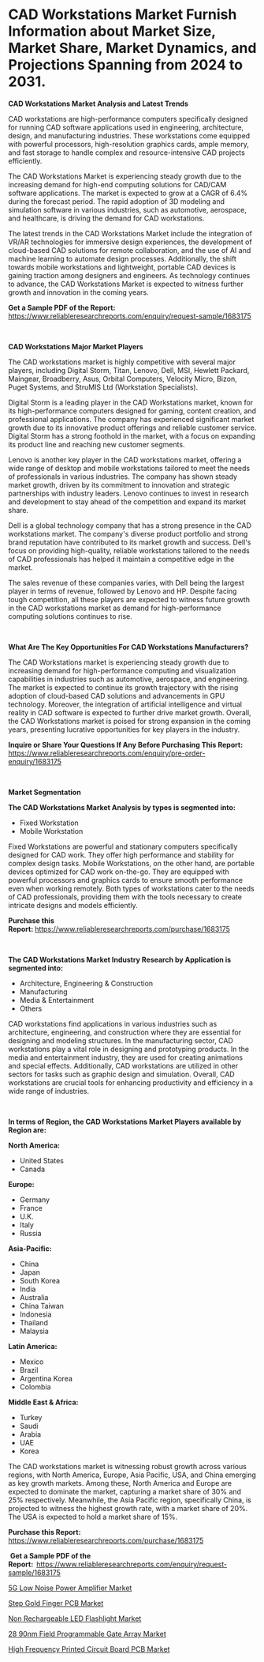 <p><h1>CAD Workstations Market Furnish Information about Market Size, Market Share, Market Dynamics, and Projections Spanning from 2024 to 2031.</h1></p><p><strong>CAD Workstations Market Analysis and Latest Trends</strong></p>
<p><p>CAD workstations are high-performance computers specifically designed for running CAD software applications used in engineering, architecture, design, and manufacturing industries. These workstations come equipped with powerful processors, high-resolution graphics cards, ample memory, and fast storage to handle complex and resource-intensive CAD projects efficiently.</p><p>The CAD Workstations Market is experiencing steady growth due to the increasing demand for high-end computing solutions for CAD/CAM software applications. The market is expected to grow at a CAGR of 6.4% during the forecast period. The rapid adoption of 3D modeling and simulation software in various industries, such as automotive, aerospace, and healthcare, is driving the demand for CAD workstations.</p><p>The latest trends in the CAD Workstations Market include the integration of VR/AR technologies for immersive design experiences, the development of cloud-based CAD solutions for remote collaboration, and the use of AI and machine learning to automate design processes. Additionally, the shift towards mobile workstations and lightweight, portable CAD devices is gaining traction among designers and engineers. As technology continues to advance, the CAD Workstations Market is expected to witness further growth and innovation in the coming years.</p></p>
<p><strong>Get a Sample PDF of the Report:&nbsp;</strong> <a href="https://www.reliableresearchreports.com/enquiry/request-sample/1683175">https://www.reliableresearchreports.com/enquiry/request-sample/1683175</a></p>
<p>&nbsp;</p>
<p><strong>CAD Workstations Major Market Players</strong></p>
<p><p>The CAD workstations market is highly competitive with several major players, including Digital Storm, Titan, Lenovo, Dell, MSI, Hewlett Packard, Maingear, Broadberry, Asus, Orbital Computers, Velocity Micro, Bizon, Puget Systems, and StruMIS Ltd (Workstation Specialists).</p><p>Digital Storm is a leading player in the CAD Workstations market, known for its high-performance computers designed for gaming, content creation, and professional applications. The company has experienced significant market growth due to its innovative product offerings and reliable customer service. Digital Storm has a strong foothold in the market, with a focus on expanding its product line and reaching new customer segments.</p><p>Lenovo is another key player in the CAD workstations market, offering a wide range of desktop and mobile workstations tailored to meet the needs of professionals in various industries. The company has shown steady market growth, driven by its commitment to innovation and strategic partnerships with industry leaders. Lenovo continues to invest in research and development to stay ahead of the competition and expand its market share.</p><p>Dell is a global technology company that has a strong presence in the CAD workstations market. The company's diverse product portfolio and strong brand reputation have contributed to its market growth and success. Dell's focus on providing high-quality, reliable workstations tailored to the needs of CAD professionals has helped it maintain a competitive edge in the market.</p><p>The sales revenue of these companies varies, with Dell being the largest player in terms of revenue, followed by Lenovo and HP. Despite facing tough competition, all these players are expected to witness future growth in the CAD workstations market as demand for high-performance computing solutions continues to rise.</p></p>
<p>&nbsp;</p>
<p><strong>What Are The Key Opportunities For CAD Workstations Manufacturers?</strong></p>
<p><p>The CAD Workstations market is experiencing steady growth due to increasing demand for high-performance computing and visualization capabilities in industries such as automotive, aerospace, and engineering. The market is expected to continue its growth trajectory with the rising adoption of cloud-based CAD solutions and advancements in GPU technology. Moreover, the integration of artificial intelligence and virtual reality in CAD software is expected to further drive market growth. Overall, the CAD Workstations market is poised for strong expansion in the coming years, presenting lucrative opportunities for key players in the industry.</p></p>
<p><strong>Inquire or Share Your Questions If Any Before Purchasing This Report:</strong> <a href="https://www.reliableresearchreports.com/enquiry/pre-order-enquiry/1683175">https://www.reliableresearchreports.com/enquiry/pre-order-enquiry/1683175</a></p>
<p>&nbsp;</p>
<p><strong>Market Segmentation</strong></p>
<p><strong>The CAD Workstations Market Analysis by types is segmented into:</strong></p>
<p><ul><li>Fixed Workstation</li><li>Mobile Workstation</li></ul></p>
<p><p>Fixed Workstations are powerful and stationary computers specifically designed for CAD work. They offer high performance and stability for complex design tasks. Mobile Workstations, on the other hand, are portable devices optimized for CAD work on-the-go. They are equipped with powerful processors and graphics cards to ensure smooth performance even when working remotely. Both types of workstations cater to the needs of CAD professionals, providing them with the tools necessary to create intricate designs and models efficiently.</p></p>
<p><strong>Purchase this Report:&nbsp;</strong><a href="https://www.reliableresearchreports.com/purchase/1683175">https://www.reliableresearchreports.com/purchase/1683175</a></p>
<p>&nbsp;</p>
<p><strong>The CAD Workstations Market Industry Research by Application is segmented into:</strong></p>
<p><ul><li>Architecture, Engineering & Construction</li><li>Manufacturing</li><li>Media & Entertainment</li><li>Others</li></ul></p>
<p><p>CAD workstations find applications in various industries such as architecture, engineering, and construction where they are essential for designing and modeling structures. In the manufacturing sector, CAD workstations play a vital role in designing and prototyping products. In the media and entertainment industry, they are used for creating animations and special effects. Additionally, CAD workstations are utilized in other sectors for tasks such as graphic design and simulation. Overall, CAD workstations are crucial tools for enhancing productivity and efficiency in a wide range of industries.</p></p>
<p>&nbsp;</p>
<p><strong>In terms of Region, the CAD Workstations Market Players available by Region are:</strong></p>
<p>
    <p> <strong> North America: </strong>
        <ul>
            <li>United States</li>
            <li>Canada</li>
        </ul>
        </p> 
    <p> <strong> Europe: </strong>
        <ul>
            <li>Germany</li>
            <li>France</li>
            <li>U.K.</li>
            <li>Italy</li>
            <li>Russia</li>
        </ul>
        </p> 
    <p> <strong> Asia-Pacific: </strong>
        <ul>
            <li>China</li>
            <li>Japan</li>
            <li>South Korea</li>
            <li>India</li>
            <li>Australia</li>
            <li>China Taiwan</li>
            <li>Indonesia</li>
            <li>Thailand</li>
            <li>Malaysia</li>
        </ul>
        </p> 
    <p> <strong> Latin America: </strong>
        <ul>
            <li>Mexico</li>
            <li>Brazil</li>
            <li>Argentina Korea</li>
            <li>Colombia</li>
        </ul>
        </p> 
    <p> <strong> Middle East & Africa: </strong>
        <ul>
            <li>Turkey</li>
            <li>Saudi</li>
            <li>Arabia</li>
            <li>UAE</li>
            <li>Korea</li>
        </ul>
    </p>
    </p>
<p><p>The CAD workstations market is witnessing robust growth across various regions, with North America, Europe, Asia Pacific, USA, and China emerging as key growth markets. Among these, North America and Europe are expected to dominate the market, capturing a market share of 30% and 25% respectively. Meanwhile, the Asia Pacific region, specifically China, is projected to witness the highest growth rate, with a market share of 20%. The USA is expected to hold a market share of 15%.</p></p>
<p><strong>Purchase this Report: </strong><a href="https://www.reliableresearchreports.com/purchase/1683175">https://www.reliableresearchreports.com/purchase/1683175</a></p>
<p>&nbsp;<strong>Get a Sample PDF of the Report:&nbsp;&nbsp;</strong><a href="https://www.reliableresearchreports.com/enquiry/request-sample/1683175">https://www.reliableresearchreports.com/enquiry/request-sample/1683175</a></p>
<p><strong></strong></p>
<p><p><a href="https://medium.com/@kathyburton10/5g-low-noise-power-amplifier-market-analysis-its-cagr-market-segmentation-and-global-industry-74c0ef828c6b">5G Low Noise Power Amplifier Market</a></p><p><a href="https://medium.com/@brendamoreno1988/step-gold-finger-pcb-market-insight-market-trends-growth-forecasted-from-2024-to-2031-67297d708d0a">Step Gold Finger PCB Market</a></p><p><a href="https://medium.com/@emilywest91/non-rechargeable-led-flashlight-market-size-and-market-trends-complete-industry-overview-2024-to-8b262db8743c">Non Rechargeable LED Flashlight Market</a></p><p><a href="https://medium.com/@kathyburton10/28-90nm-field-programmable-gate-array-market-report-reveals-the-latest-trends-and-growth-f33b2ccfc0d0">28 90nm Field Programmable Gate Array Market</a></p><p><a href="https://medium.com/@brendamoreno1988/high-frequency-printed-circuit-board-pcb-market-comprehensive-assessment-by-type-application-and-7c9c9d8c5bb7">High Frequency Printed Circuit Board PCB Market</a></p></p>